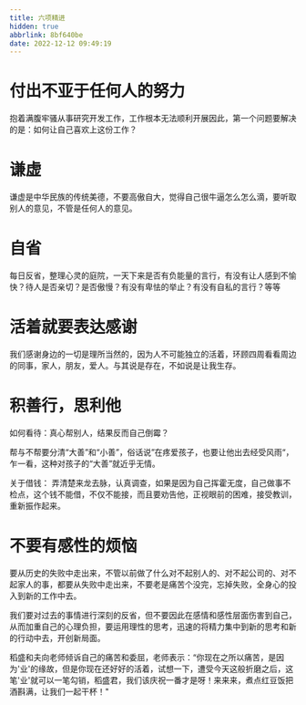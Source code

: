 ```yaml
---
title: 六项精进
hidden: true
abbrlink: 8bf640be
date: 2022-12-12 09:49:19
---
```


# 付出不亚于任何人的努力

抱着满腹牢骚从事研究开发工作，工作根本无法顺利开展因此，第一个问题要解决的是：如何让自己喜欢上这份工作？

# 谦虚

谦虚是中华民族的传统美德，不要高傲自大，觉得自己很牛逼怎么怎么滴，要听取别人的意见，不管是任何人的意见。

# 自省

 每日反省，整理心灵的庭院，一天下来是否有负能量的言行，有没有让人感到不愉快？待人是否亲切？是否傲慢？有没有卑怯的举止？有没有自私的言行？等等

# 活着就要表达感谢

我们感谢身边的一切是理所当然的，因为人不可能独立的活着，环顾四周看看周边的同事，家人，朋友，爱人。与其说是存在，不如说是让我生存。

# 积善行，思利他

如何看待：真心帮别人，结果反而自己倒霉？

帮与不帮要分清“大善”和“小善”，俗话说”在疼爱孩子，也要让他出去经受风雨“，乍一看，这种对孩子的“大善”就近乎无情。

关于借钱： 弄清楚来龙去脉，认真调查，如果是因为自己挥霍无度，自己做事不检点，这个钱不能借，不仅不能接，而且要劝告他，正视眼前的困难，接受教训，重新振作起来。

# 不要有感性的烦恼

要从历史的失败中走出来，不管以前做了什么对不起别人的、对不起公司的、对不起家人的事，都要从失败中走出来，不要老是痛苦个没完，忘掉失败，全身心的投入到新的工作中去。

我们要对过去的事情进行深刻的反省，但不要因此在感情和感性层面伤害到自己，从而加重自己的心理负担，要运用理性的思考，迅速的将精力集中到新的思考和新的行动中去，开创新局面。

稻盛和夫向老师倾诉自己的痛苦和委屈，老师表示：“你现在之所以痛苦，是因为'业'的缘故，但是你现在还好好的活着，试想一下，遭受今天这般折磨之后，这笔'业'就可以一笔勾销，稻盛君，我们该庆祝一番才是呀！来来来，煮点红豆饭把酒斟满，让我们一起干杯！"




